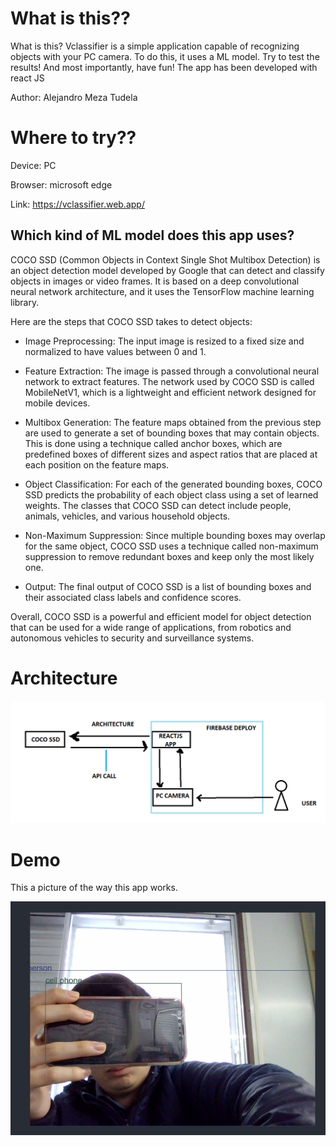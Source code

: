# What is this??

What is this? Vclassifier is a simple application capable of recognizing objects with your PC camera. To do this, it uses a ML model.
Try to test the results! And most importantly, have fun! The app has been developed with react JS

Author: Alejandro Meza Tudela

# Where to try??

Device: PC

Browser: microsoft edge 

Link: https://vclassifier.web.app/

## Which kind of ML model does this app uses?

COCO SSD (Common Objects in Context Single Shot Multibox Detection) is an object detection model developed by Google that can detect and classify objects in images or video frames. It is based on a deep convolutional neural network architecture, and it uses the TensorFlow machine learning library.

Here are the steps that COCO SSD takes to detect objects:

- Image Preprocessing: The input image is resized to a fixed size and normalized to have values between 0 and 1.

- Feature Extraction: The image is passed through a convolutional neural network to extract features. The network used by COCO SSD is called MobileNetV1, which is a lightweight and efficient network designed for mobile devices.

- Multibox Generation: The feature maps obtained from the previous step are used to generate a set of bounding boxes that may contain objects. This is done using a technique called anchor boxes, which are predefined boxes of different sizes and aspect ratios that are placed at each position on the feature maps.

- Object Classification: For each of the generated bounding boxes, COCO SSD predicts the probability of each object class using a set of learned weights. The classes that COCO SSD can detect include people, animals, vehicles, and various household objects.

- Non-Maximum Suppression: Since multiple bounding boxes may overlap for the same object, COCO SSD uses a technique called non-maximum suppression to remove redundant boxes and keep only the most likely one.

- Output: The final output of COCO SSD is a list of bounding boxes and their associated class labels and confidence scores.

Overall, COCO SSD is a powerful and efficient model for object detection that can be used for a wide range of applications, from robotics and autonomous vehicles to security and surveillance systems.

# Architecture

![My Image](architecture.png)

# Demo

This a picture of the way this app works. 

![My Image](demo.png)

